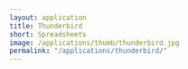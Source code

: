```yaml
---
layout: application
title: Thunderbird
short: Spreadsheets
image: /applications/thumb/thunderbird.jpg
permalink: "/applications/thunderbird/"
---
```


